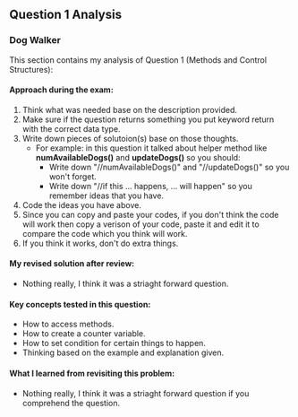 ## Question 1 Analysis

### Dog Walker

This section contains my analysis of Question 1 (Methods and Control Structures):

#### Approach during the exam:

1. Think what was needed base on the description provided.
2. Make sure if the question returns something you put keyword return with the correct data type.
3. Write down pieces of solutoion(s) base on those thoughts.
   - For example: in this question it talked about helper method like **numAvailableDogs()** and **updateDogs()** so you should:
      - Write down "//numAvailableDogs()" and "//updateDogs()" so you won't forget.
      - Write down "//if this ... happens, ... will happen" so you remember ideas that you have.
4. Code the ideas you have above.
5. Since you can copy and paste your codes, if you don't think the code will work then copy a verison of your code, paste it and edit it to compare the code which you think will work.
6. If you think it works, don't do extra things.
   

#### My revised solution after review:

- Nothing really, I think it was a striaght forward question.
  
#### Key concepts tested in this question:

- How to access methods.
- How to create a counter variable.
- How to set condition for certain things to happen.
- Thinking based on the example and explanation given.

#### What I learned from revisiting this problem:

- Nothing really, I think it was a striaght forward question if you comprehend the question.
